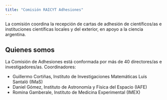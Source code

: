 ```yaml
---
title: "Comisión RAICYT Adhesiones"
---
```


La comisión coordina la recepción de cartas de adhesión de científicos/as e
instituciones científicas locales y del exterior, en apoyo a la ciencia argentina.

## Quienes somos 

La Comisión de Adhesiones está conformada por más de 40 directores/as e investigadores/as. 
Coordinadores:
 - Guillermo Cortiñas, Instituto de Investigaciones Matemáticas Luis Santaló (IMaS)
 - Daniel Gómez, Instituto de Astronomía y Física del Espacio (IAFE)
 - Romina Gamberale, Instituto de Medicina Experimental (IMEX)
